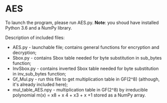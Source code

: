 # AES
To launch the program, please run AES.py. __Note__: you shoud have installed Python 3.6 and a NumPy library.

Description of included files:
* AES.py - launchable file; contains general functions for encryption and decryption;
* Sbox.py - contains Sbox table needed for byte substitution in sub_bytes function;
* InvSbox.py - contains inverted Sbox table needed for byte substitution in inv_sub_bytes function;
* Gf_Mul.py - run this file to get multiplication table in GF(2^8) (although, it's already included here);
* mul_table_AES.npy - multiplication table in GF(2^8) by irreducible polynomial m(x) = x8 + x 4 + x3 + x +1 stored as a NumPy array.
